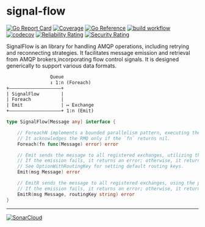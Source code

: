 # signal-flow
[![Go Report Card](https://goreportcard.com/badge/github.com/harpy-wings/signal-flow)](https://goreportcard.com/report/github.com/harpy-wings/signal-flow)
[![Coverage](https://sonarcloud.io/api/project_badges/measure?project=harpy-wings_signal-flow&metric=coverage)](https://sonarcloud.io/summary/new_code?id=harpy-wings_signal-flow)
[![Go Reference](https://pkg.go.dev/badge/github.com/harpy-wings/signal-flow.svg)](https://pkg.go.dev/github.com/harpy-wings/signal-flow)
[![build workflow](https://github.com/harpy-wings/signal-flow/actions/workflows/common.yml/badge.svg)](https://github.com/harpy-wings/signal-flow/actions)
[![codecov](https://codecov.io/gh/harpy-wings/signal-flow/branch/main/graph/badge.svg?token=CSO8PJZ0NU)](https://codecov.io/gh/harpy-wings/signal-flow)
[![Reliability Rating](https://sonarcloud.io/api/project_badges/measure?project=harpy-wings_signal-flow&metric=reliability_rating)](https://sonarcloud.io/summary/new_code?id=harpy-wings_signal-flow)
[![Security Rating](https://sonarcloud.io/api/project_badges/measure?project=harpy-wings_signal-flow&metric=security_rating)](https://sonarcloud.io/summary/new_code?id=harpy-wings_signal-flow)

SignalFlow is an library for handling AMQP operations, including retrying and reconnecting strategies. It facilitates message emission and retrieval from AMQP brokers,incorporating flow control signals. It is designed generically to support various data formats.

```txt
                Queue
                ↧ 1:n (Foreach)
+―――――――――――――――――――+
| SignalFlow        | 
| Foreach           |
| Emit              | ↦ Exchange
+―――――――――――――――――――+ 1:n (Emit)


```

```go
type SignalFlow[Message any] interface {

	// ForeachN implements a bounded parallelism pattern, executing the `fn` function for each message.
	// It acknowledges the RMQ only if the `fn` returns nil.
	Foreach(fn func(Message) error) error

	// Emit sends the message to all registered exchanges, utilizing the default routing key.
	// If the emission fails, it returns an error; otherwise, it returns nil.
	// See OptionWithRoutingKey for setting default routing keys.
	Emit(msg Message) error

	// EmitR sends the message to all registered exchanges, using the provided routing key.
	// If the emission fails, it returns an error; otherwise, it returns nil.
	EmitR(msg Message, routingKey string) error
}
```

---
[![SonarCloud](https://sonarcloud.io/images/project_badges/sonarcloud-white.svg)](https://sonarcloud.io/summary/new_code?id=harpy-wings_signal-flow)